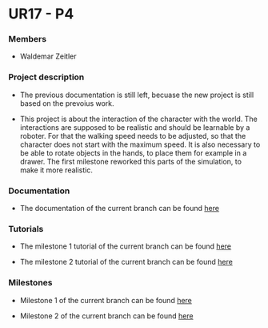 # UR17 - P4

### Members

* Waldemar Zeitler

### Project description

* The previous documentation is still left, becuase the new project is still based on the prevoius work.

* This project is about the interaction of the character with the world. The interactions are supposed to be realistic and should be learnable by a roboter. For that the walking speed needs to be adjusted, so that the character does not start with the maximum speed. It is also necessary to be able to rotate objects in the hands, to place them for example in a drawer. The first milestone reworked this parts of the simulation, to make it more realistic.

### Documentation

* The documentation of the current branch can be found [here](Documentation/Documentation.md)

### Tutorials

* The milestone 1 tutorial of the current branch can be found [here](Documentation/TutorialM1.md)

* The milestone 2 tutorial of the current branch can be found [here](Documentation/TutorialM1.md)

### Milestones

* Milestone 1 of the current branch can be found [here](Documentation/Milestone1.md)  

* Milestone 2 of the current branch can be found [here](Documentation/Milestone2.md)  